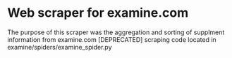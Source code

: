 # Web scraper for examine.com
The purpose of this scraper was the aggregation and sorting of supplment information from examine.com
[DEPRECATED]
scraping code located in examine/spiders/examine_spider.py
